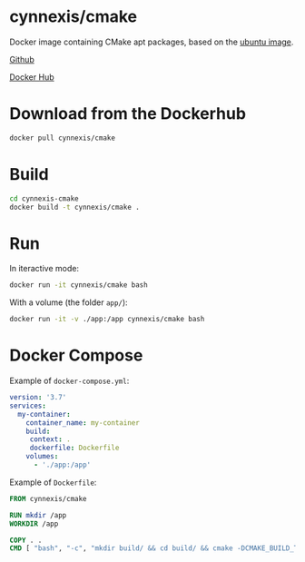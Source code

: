 # cynnexis/cmake

Docker image containing CMake apt packages, based on the [ubuntu image](https://hub.docker.com/_/ubuntu).

[Github][github-link]

[Docker Hub][dockerhub-link]

# Download from the Dockerhub

```bash
docker pull cynnexis/cmake
```

# Build

```bash
cd cynnexis-cmake
docker build -t cynnexis/cmake .
```

# Run

In iteractive mode:

```bash
docker run -it cynnexis/cmake bash
```

With a volume (the folder `app/`):

```bash
docker run -it -v ./app:/app cynnexis/cmake bash
```

# Docker Compose

Example of `docker-compose.yml`:

```yaml
version: '3.7'
services:
  my-container:
    container_name: my-container
    build:
     context: .
     dockerfile: Dockerfile
    volumes:
      - './app:/app'
```

Example of `Dockerfile`:

```Dockerfile
FROM cynnexis/cmake

RUN mkdir /app
WORKDIR /app

COPY . .
CMD [ "bash", "-c", "mkdir build/ && cd build/ && cmake -DCMAKE_BUILD_TYPE=Debug -G \"Unix Makefiles\" .. && make && ./app" ]
```

[github-link]: https://github.com/Cynnexis/cynnexis-cmake
[dockerhub-link]: https://hub.docker.com/r/cynnexis/cmake